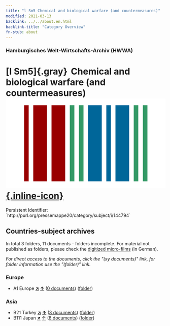 ```yaml
---
title: "l Sm5 Chemical and biological warfare (and countermeasures)"
modified: 2021-03-13
backlink: ../../about.en.html
backlink-title: "Category Overview"
fn-stub: about
---
```


### Hamburgisches Welt-Wirtschafts-Archiv (HWWA)

# [l Sm5]{.gray}&#8201; Chemical and biological warfare (and countermeasures) &#160; [![Wikidata](/images/Wikidata-logo.svg "Wikidata"){.inline-icon}](http://www.wikidata.org/entity/Q104700210)

<div class="hint">Persistent Identifier: `http://purl.org/pressemappe20/category/subject/i/144794`</div>







## Countries-subject archives





In total 3 folders, 11 documents - folders incomplete.
For material not published as folders, please check the [digitized micro-films](/film/h1_sh.de.html) (in German).

_For direct access to the documents, click the "(xy documents)" link, for folder information use the "(folder)" link._



### Europe

- A1 Europe [**&nearr;**](../../../geo/i/140892/about.en.html "Europe (all folders)") [**&uarr;**](../../../geo/about.en.html#A1 "Country category system") (<a href="https://pm20.zbw.eu/iiifview/folder/sh/140892,144794" title="about: Europe : Chemical and biological warfare (and countermeasures)" target="_blank">0 documents</a>) ([folder](../../../../folder/sh/1408xx/140892/1447xx/144794/about.en.html))

### Asia

- B21 Turkey [**&nearr;**](../../../geo/i/141111/about.en.html "Turkey (all folders)") [**&uarr;**](../../../geo/about.en.html#B21 "Country category system") (<a href="https://pm20.zbw.eu/iiifview/folder/sh/141111,144794" title="about: Turkey : Chemical and biological warfare (and countermeasures)" target="_blank">3 documents</a>) ([folder](../../../../folder/sh/1411xx/141111/1447xx/144794/about.en.html))
- B111 Japan [**&nearr;**](../../../geo/i/141272/about.en.html "Japan (all folders)") [**&uarr;**](../../../geo/about.en.html#B111 "Country category system") (<a href="https://pm20.zbw.eu/iiifview/folder/sh/141272,144794" title="about: Japan : Chemical and biological warfare (and countermeasures)" target="_blank">8 documents</a>) ([folder](../../../../folder/sh/1412xx/141272/1447xx/144794/about.en.html))








